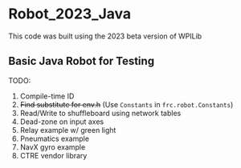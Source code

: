 # Robot_2023_Java
This code was built using the 2023 beta version of WPILib
## Basic Java Robot for Testing

TODO:
1. Compile-time ID
2. ~~Find substitute for env.h~~ (Use `Constants` in `frc.robot.Constants`)
4. Read/Write to shuffleboard using network tables
5. Dead-zone on input axes
6. Relay example w/ green light
7. Pneumatics example
8. NavX gyro example
9. CTRE vendor library
